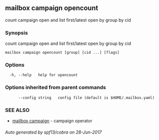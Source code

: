 ## mailbox campaign opencount

count campaign open and list first/latest open by group by cid

### Synopsis


count campaign open and list first/latest open by group by cid

```
mailbox campaign opencount [group] [cid ...] [flags]
```

### Options

```
  -h, --help   help for opencount
```

### Options inherited from parent commands

```
      --config string   config file (default is $HOME/.mailbox.yaml)
```

### SEE ALSO
* [mailbox campaign](mailbox_campaign.md)	 - campaign operator

###### Auto generated by spf13/cobra on 28-Jun-2017
